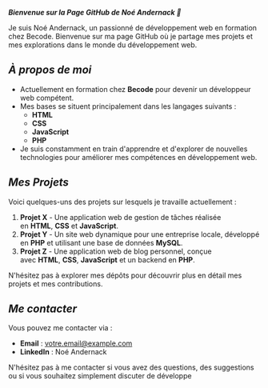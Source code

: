 ***Bienvenue sur la Page GitHub de Noé Andernack 👋***

Je suis Noé Andernack, un passionné de développement web en formation chez Becode. Bienvenue sur ma page GitHub où je partage mes projets et mes explorations dans le monde du développement web.

***À propos de moi***
---------------

-   Actuellement en formation chez **Becode** pour devenir un développeur web compétent.
-   Mes bases se situent principalement dans les langages suivants :
    -   **HTML**
    -   **CSS**
    -   **JavaScript**
    -   **PHP**
-   Je suis constamment en train d'apprendre et d'explorer de nouvelles technologies pour améliorer mes compétences en développement web.

***Mes Projets***
-----------

Voici quelques-uns des projets sur lesquels je travaille actuellement :

1.  **Projet X** - Une application web de gestion de tâches réalisée en **HTML**, **CSS** et **JavaScript**.
2.  **Projet Y** - Un site web dynamique pour une entreprise locale, développé en **PHP** et utilisant une base de données **MySQL**.
3.  **Projet Z** - Une application web de blog personnel, conçue avec **HTML**, **CSS**, **JavaScript** et un backend en **PHP**.

N'hésitez pas à explorer mes dépôts pour découvrir plus en détail mes projets et mes contributions.

***Me contacter***
------------

Vous pouvez me contacter via :

-   **Email** : votre.email@example.com
-   **LinkedIn** : Noé Andernack

N'hésitez pas à me contacter si vous avez des questions, des suggestions ou si vous souhaitez simplement discuter de développe
